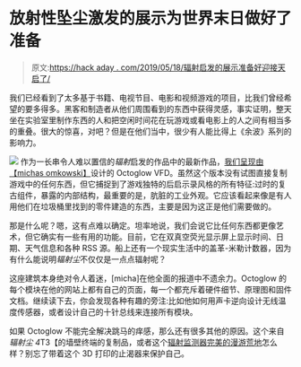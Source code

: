 # 放射性坠尘激发的展示为世界末日做好了准备

> 原文:[https://hack aday . com/2019/05/18/辐射启发的展示准备好迎接天启了/](https://hackaday.com/2019/05/18/fallout-inspired-display-is-ready-for-the-apocalypse/)

我们已经看到了太多基于书籍、电视节目、电影和视频游戏的项目，比我们曾经希望的要多得多。黑客和制造者从他们周围看到的东西中获得灵感，事实证明，整天坐在实验室里制作东西的人和把空闲时间花在玩游戏或看电影上的人之间有相当多的重叠。很大的惊喜，对吧？但是在他们当中，很少有人能比得上《余波》系列的影响力。

[![](../Images/a1b0ad748abb2ed7d0ac075ca1f946d2.png)](https://hackaday.com/wp-content/uploads/2019/05/octoglow_detail.jpg) 作为一长串令人难以置信的*辐射*启发的作品中的最新作品，[我们呈现由【michas omkowski】](https://slomkowski.eu/projects/octoglow-vfd-fallout-inspired-display/)设计的 Octoglow VFD。虽然这个版本没有试图直接复制游戏中的任何东西，但它捕捉到了游戏独特的后启示录风格的所有特征:过时的复古组件，暴露的内部结构，最重要的是，肮脏的工业外观。它应该看起来像是有人用他们在垃圾桶里找到的零件建造的东西，主要是因为这正是他们需要做的。

那是什么呢？嗯，这有点难以确定。坦率地说，我们会说它比任何东西都更像艺术，但它确实有一些有用的功能。目前，它在双真空荧光显示屏上显示时间、日期、天气信息和各种 RSS 源。船上还有一个现实生活中的盖革-米勒计数器，因为有什么能说明*辐射尘*不仅仅是一点点辐射呢？

这座建筑本身绝对令人着迷，[micha]在他全面的报道中不遗余力。Octoglow 的每个模块在他的网站上都有自己的页面，每一个都充斥着硬件细节、原理图和固件文档。继续读下去，你会发现各种有趣的旁注:比如他如何用声卡逆向设计无线温度传感器，或者设计自己的十针总线来连接所有模块。

如果 Octoglow 不能完全解决跳马的痒感，那么还有很多其他的原因。这个来自*辐射尘 4*T3【的墙壁终端的复制品，或者这个[辐射监测器完美的漫游荒地](https://hackaday.com/2017/03/16/roam-the-wastelands-with-this-fallout-themed-mini-geiger-counter/)怎么样？别忘了带着这个 3D 打印的止渴器来保护自己。